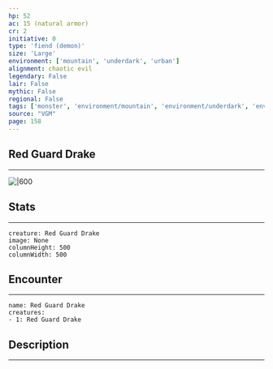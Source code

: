 ```yaml
---
hp: 52
ac: 15 (natural armor)
cr: 2
initiative: 0
type: 'fiend (demon)'    
size: 'Large'
environment: ['mountain', 'underdark', 'urban']
alignment: chaotic evil
legendary: False
lair: False
mythic: False
regional: False
tags: ['monster', 'environment/mountain', 'environment/underdark', 'environment/urban']
source: "VGM"
page: 158
---
```


## Red Guard Drake
---

![|600](D:/Program%20Files/5e.tools/img/bestiary/VGM/Guard%20Drake.jpg)

## Stats
---

```statblock
creature: Red Guard Drake
image: None
columnHeight: 500
columnWidth: 500
```

## Encounter
---

```encounter-table
name: Red Guard Drake
creatures:
- 1: Red Guard Drake
```

## Description
---




